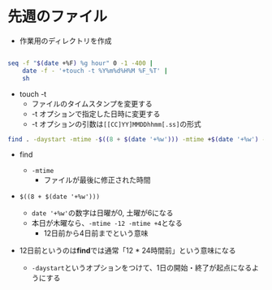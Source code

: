 # 先週のファイル
- 作業用のディレクトリを作成
```bash

seq -f "$(date +%F) %g hour" 0 -1 -400 | 
    date -f - '+touch -t %Y%m%d%H%M %F_%T' |
    sh

```
- touch -t
    - ファイルのタイムスタンプを変更する
    - -t オプションで指定した日時に変更する
    - -t オプションの引数は`[[CC]YY]MMDDhhmm[.ss]`の形式

```bash
find . -daystart -mtime -$((8 + $(date '+%w'))) -mtime +$(date '+%w') -type f | sort
```
- find
    - `-mtime`
        - ファイルが最後に修正された時間
- `$((8 + $(date '+%w')))`
    - `date '+%w'`の数字は日曜が0, 土曜が6になる
    - 本日が木曜なら、`-mtime -12 -mtime +4`となる
        - 12日前から4日前までという意味

- 12日前というのは**find**では通常「12 * 24時間前」という意味になる
    - `-daystart`というオプションをつけて、1日の開始・終了が起点になるようにする
